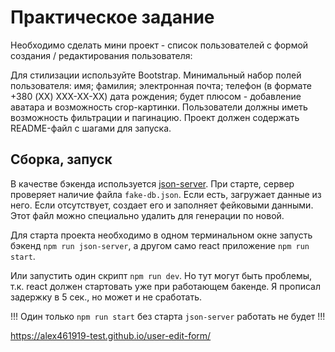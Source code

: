 # Практическое задание

Необходимо сделать мини проект - список пользователей с формой создания / редактирования пользователя:

Для стилизации используйте Bootstrap.
Минимальный набор полей пользователя:
имя;
фамилия;
электронная почта;
телефон (в формате +380 (XX) XXX-XX-XX)
дата рождения;
будет плюсом - добавление аватара и возможность crop-картинки.
Пользователи должны иметь возможность фильтрации и пагинацию.
Проект должен содержать README-файл с шагами для запуска.

## Сборка, запуск

В качестве бэкенда используется [json-server](https://github.com/typicode/json-server). При старте, cервер проверяет наличие файла `fake-db.json`. Если есть, загружает данные из него. Если отсутствует, создает его и заполняет фейковыми данными. Этот файл можно специально удалить для генерации по новой.

Для старта проекта необходимо в одном терминальном окне запусть бэкенд `npm run json-server`, а другом само react приложение `npm run start`.

Или запустить один скрипт `npm run dev`. Но тут могут быть проблемы, т.к. react должен стартовать уже при работающем бакенде. Я прописал задержку в 5 сек., но может и не сработать.

!!! Один только `npm run start` без старта `json-server` работать не будет !!!

https://alex461919-test.github.io/user-edit-form/
